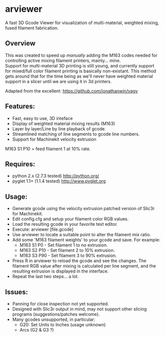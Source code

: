 # arviewer

A fast 3D Gcode Viewer for visualization of multi-material, weighted mixing, fused filament fabrication.

## Overview

This was created to speed up *manually* adding the M163 codes needed for controlling active mixing filament printers, mainly... mine.  
Support for multi-material 3D printing is still young, and currently support for mixed/full color filament printing is basically non-existant.
This method gets around that for the time being as we'll never have weighted material support in a slicer until we are using it in 3d printers.

Adapted from the excellent: https://github.com/jonathanwin/yagv

## Features:

* Fast, easy to use, 3D inteface
* Display of weighted material mixing results (M163)
* Layer by layer/Line by line playback of gcode.
* Streamlined matching of line segments to gcode line numbers.
* Support for Machinekit velocity extrusion


M163 S1 P10 = feed filament 1 at 10% rate.

## Requires:

* python 2.x (2.7.3 tested)
  http://python.org/
* pyglet 1.1+ (1.1.4 tested)
  http://www.pyglet.org

## Usage:

* Generate gcode using the velocity extrusion patched version of Slic3r for Machinekit.
* Edit config.cfg and setup your filament color RGB values.
* Load the resulting gcode in your favorite text editor.
* Execute: arviewer [file.gcode]
* Use arviewer to locate a suitable point to alter the filament mix ratio.
* Add some 'M163 filament weights' to your gcode and save.  For example:
  *  M163 S1 P0  - Set filament 1 to no extrusion.
  *  M163 S2 P10 - Set filament 2 to 10% extrusion.
  *  M163 S3 P90 - Set filament 3 to 90% extrusion.
* Press R in arviewer to reload the gcode and see the changes.  The filament RGB value after mixing is calculated per line segment, and the resulting extrusion is displayed in the interface.
* Repeat the last two steps... a lot.


## Issues:

* Panning for close inspection not yet supported.
* Designed with Slic3r output in mind, may not support other slicing programs (suggestions/patches welcome).
* Many gcodes unsupported, in particular:
  * G20: Set Units to Inches (usage unknown) 
  * Arcs (G2 & G3 ?)
